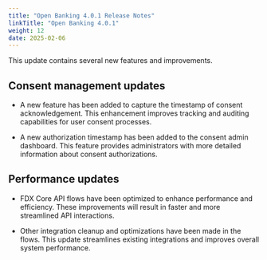 ```yaml
---
title: "Open Banking 4.0.1 Release Notes"
linkTitle: "Open Banking 4.0.1"
weight: 12
date: 2025-02-06
---
```

This update contains several new features and improvements.

## Consent management updates

* A new feature has been added to capture the timestamp of consent acknowledgement. This enhancement improves tracking and auditing capabilities for user consent processes.

* A new authorization timestamp has been added to the consent admin dashboard. This feature provides administrators with more detailed information about consent authorizations.

## Performance updates

* FDX Core API flows have been optimized to enhance performance and efficiency. These improvements will result in faster and more streamlined API interactions.

* Other integration cleanup and optimizations have been made in the flows. This update streamlines existing integrations and improves overall system performance.
